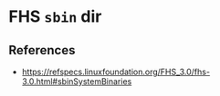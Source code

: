 # FHS `sbin` dir



## References

- https://refspecs.linuxfoundation.org/FHS_3.0/fhs-3.0.html#sbinSystemBinaries
